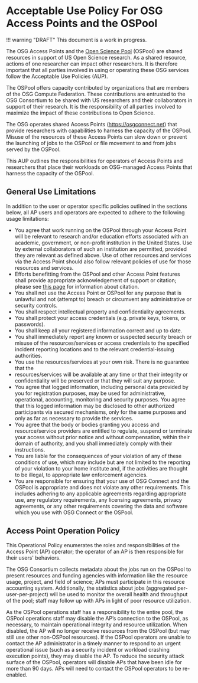 Acceptable Use Policy For OSG Access Points and the OSPool
==========================================================

!!! warning "DRAFT"
    This document is a work in progress.

The OSG Access Points and the [Open Science Pool](https://opensciencegrid.org/about/open_science_pool/) (OSPool) are
shared resources in support of US Open Science research.
As a shared resource, actions of one researcher can impact other researchers.
It is therefore important that all parties involved in using or operating these OSG services follow the Acceptable Use
Policies (AUP).

The OSPool offers capacity contributed by organizations that are members of the OSG Compute Federation.
These contributions are entrusted to the OSG Consortium to be shared with US researchers and their collaborators in
support of their research.
It is the responsibility of all parties involved to maximize the impact of these contributions to Open Science. 

The OSG operates shared Access Points (<https://osgconnect.net>) that provide researchers with capabilities to harness
the capacity of the OSPool.
Misuse of the resources of these Access Points can slow down or prevent the launching of jobs to the OSPool or file
movement to and from jobs served by the OSPool.

This AUP outlines the responsibilities for operators of Access Points and researchers that place their workloads on
OSG-managed Access Points that harness the capacity of the OSPool.

General Use Limitations
-----------------------

In addition to the user or operator specific policies outlined in the sections below,
all AP users and operators are expected to adhere to the following usage limitations:

-   You agree that work running on the OSPool through your Access Point will be relevant to research and/or education
    efforts associated with an academic, government, or non-profit institution in the United States.
    Use by external collaborators of such an institution are permitted, provided they are relevant as defined above.
    Use of other resources and services via the Access Point should also follow relevant policies of use for those
    resources and services.
-   Efforts benefitting from the OSPool and other Access Point features shall provide appropriate acknowledgement of
    support or citation;
    please see
    [this page](https://support.opensciencegrid.org/support/solutions/articles/5000640421-acknowledging-the-open-science-grid)
    for information about citation.
-   You shall not use the Access Point or OSPool for any purpose that is unlawful and not (attempt to) breach or
    circumvent any administrative or security controls.
-   You shall respect intellectual property and confidentiality agreements.
-   You shall protect your access credentials (e.g. private keys, tokens, or passwords).
-   You shall keep all your registered information correct and up to date.
-   You shall immediately report any known or suspected security breach or misuse of the resources/services or access
    credentials to the specified incident reporting locations and to the relevant credential-issuing authorities.
-   You use the resources/services at your own risk. There is no guarantee that the
-   resources/services will be available at any time or that their integrity or confidentiality will be preserved or
    that they will suit any purpose.
-   You agree that logged information, including personal data provided by you for registration purposes, may be used
    for administrative, operational, accounting, monitoring and security purposes.
    You agree that this logged information may be disclosed to other authorized participants via secured mechanisms,
    only for the same purposes and only as far as necessary to provide the services.
-   You agree that the body or bodies granting you access and resource/service providers are entitled to regulate,
    suspend or terminate your access without prior notice and without compensation, within their domain of authority,
    and you shall immediately comply with their instructions.
-   You are liable for the consequences of your violation of any of these conditions of use, which may include but are
    not limited to the reporting of your violation to your home institute and, if the activities are thought to be
    illegal, to appropriate law enforcement agencies.
-   You are responsible for ensuring that your use of OSG Connect and the OSPool is appropriate and does not violate any
    other requirements.
    This includes adhering to any applicable agreements regarding appropriate use, any regulatory requirements, any
    licensing agreements, privacy agreements, or any other requirements covering the data and software which you use
    with OSG Connect or the OSPool.

Access Point Operation Policy
-----------------------------

This Operational Policy enumerates the roles and responsibilities of the Access Point (AP) operator;
the operator of an AP is then responsible for their users' behaviors.

The OSG Consortium collects metadata about the jobs run on the OSPool to present resources and funding agencies with
information like the resource usage, project, and field of science;
APs must participate in this resource accounting system.
Additionally, the statistics about jobs (aggregated per-user-per-project) will be used to monitor the overall health and
throughput of the pool;
staff may follow up with APs in light of poor resource utilization.

As the OSPool operations staff has a responsibility to the entire pool, the OSPool operations staff may disable the AP’s
connection to the OSPool, as necessary, to maintain operational integrity and resource utilization.
When disabled, the AP will no longer receive resources from the OSPool (but may still use other non-OSPool resources).
If the OSPool operators are unable to contact the AP administrator in a timely manner to respond to an urgent
operational issue (such as a security incident or workload crashing execution points), they may disable the AP.
To reduce the security attack surface of the OSPool, operators will disable APs that have been idle for more than 90
days.  APs will need to contact the OSPool operators to be re-enabled.
